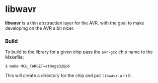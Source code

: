 # libwavr

**libwavr** is a thin abstraction layer for the AVR, with the goal to make developing on the AVR a bit nicer.

### Build

To build to the library for a given chip pass the `avr-gcc` chip name to the Makefile:

`$ make MCU_TARGET=atmega328pb`

This will create a directory for the chip and put `libwavr.a` in it.
